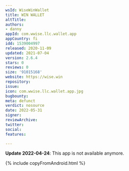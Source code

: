 ```yaml
---
wsId: WiseWinWallet
title: WIN WALLET
altTitle: 
authors:
- danny
appId: com.wwise.llc.wallet.app
appCountry: fi
idd: 1539004997
released: 2020-11-09
updated: 2021-07-04
version: 2.6.4
stars: 0
reviews: 0
size: '91015168'
website: https://wise.win
repository: 
issue: 
icon: com.wwise.llc.wallet.app.jpg
bugbounty: 
meta: defunct
verdict: nosource
date: 2022-05-31
signer: 
reviewArchive: 
twitter: 
social: 
features: 

---
```


**Update 2022-04-24**: This app is not available anymore.

{% include copyFromAndroid.html %}